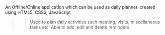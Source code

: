 An Offline/Online application which can be used as daily planner.
created using HTML5, CSS3, JavaScript

>>Used to plan daily activities such meeting, visits, miscellaneous tasks etc.
>>Able to add, edit and delete reminders.
